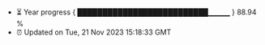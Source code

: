 - ⏳ Year progress { ██████████████████████████▁▁▁▁ } 88.94 %
- ⏰ Updated on Tue, 21 Nov 2023 15:18:33 GMT

